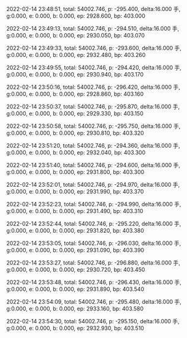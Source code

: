 2022-02-14 23:48:51, total: 54002.746, p: -295.400, delta:16.000 手, g:0.000, e: 0.000, b: 0.000, ep: 2928.600, bp: 403.000

2022-02-14 23:49:13, total: 54002.746, p: -294.510, delta:16.000 手, g:0.000, e: 0.000, b: 0.000, ep: 2930.050, bp: 403.070

2022-02-14 23:49:33, total: 54002.746, p: -293.600, delta:16.000 手, g:0.000, e: 0.000, b: 0.000, ep: 2932.480, bp: 403.260

2022-02-14 23:49:55, total: 54002.746, p: -294.420, delta:16.000 手, g:0.000, e: 0.000, b: 0.000, ep: 2930.940, bp: 403.170

2022-02-14 23:50:16, total: 54002.746, p: -296.420, delta:16.000 手, g:0.000, e: 0.000, b: 0.000, ep: 2928.860, bp: 403.160

2022-02-14 23:50:37, total: 54002.746, p: -295.870, delta:16.000 手, g:0.000, e: 0.000, b: 0.000, ep: 2929.330, bp: 403.150

2022-02-14 23:50:58, total: 54002.746, p: -295.750, delta:16.000 手, g:0.000, e: 0.000, b: 0.000, ep: 2930.810, bp: 403.320

2022-02-14 23:51:20, total: 54002.746, p: -294.360, delta:16.000 手, g:0.000, e: 0.000, b: 0.000, ep: 2932.040, bp: 403.300

2022-02-14 23:51:40, total: 54002.746, p: -294.600, delta:16.000 手, g:0.000, e: 0.000, b: 0.000, ep: 2931.800, bp: 403.300

2022-02-14 23:52:01, total: 54002.746, p: -294.970, delta:16.000 手, g:0.000, e: 0.000, b: 0.000, ep: 2931.990, bp: 403.370

2022-02-14 23:52:23, total: 54002.746, p: -294.990, delta:16.000 手, g:0.000, e: 0.000, b: 0.000, ep: 2931.490, bp: 403.310

2022-02-14 23:52:44, total: 54002.746, p: -295.220, delta:16.000 手, g:0.000, e: 0.000, b: 0.000, ep: 2931.820, bp: 403.380

2022-02-14 23:53:05, total: 54002.746, p: -296.030, delta:16.000 手, g:0.000, e: 0.000, b: 0.000, ep: 2931.090, bp: 403.390

2022-02-14 23:53:27, total: 54002.746, p: -296.880, delta:16.000 手, g:0.000, e: 0.000, b: 0.000, ep: 2930.720, bp: 403.450

2022-02-14 23:53:48, total: 54002.746, p: -296.430, delta:16.000 手, g:0.000, e: 0.000, b: 0.000, ep: 2931.890, bp: 403.540

2022-02-14 23:54:09, total: 54002.746, p: -295.480, delta:16.000 手, g:0.000, e: 0.000, b: 0.000, ep: 2933.160, bp: 403.580

2022-02-14 23:54:30, total: 54002.746, p: -295.150, delta:16.000 手, g:0.000, e: 0.000, b: 0.000, ep: 2932.930, bp: 403.510
